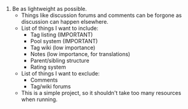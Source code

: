 1. Be as lightweight as possible.
    - Things like discussion forums and comments can be forgone as discussion
    can happen elsewhere. 
    - List of things I want to include:
        - Tag listing (IMPORTANT)
        - Pool system (IMPORTANT)
        - Tag wiki (low importance)
        - Notes (low importance, for translations)
        - Parent/sibling structure
        - Rating system
    - List of things I want to exclude:
        - Comments
        - Tag/wiki forums
    - This is a simple project, so it shouldn't take too many resources when running.

